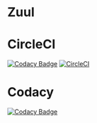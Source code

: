 # Zuul
# CircleCI
[![Codacy Badge](https://api.codacy.com/project/badge/Grade/2bd13d81190e46d69115f574ed77a30d)](https://app.codacy.com/app/mohitpaandey/Zuul?utm_source=github.com&utm_medium=referral&utm_content=mohitpaandey/Zuul&utm_campaign=Badge_Grade_Settings)
[![CircleCI](https://circleci.com/gh/mohitpaandey/Zuul.svg?style=svg)](https://circleci.com/gh/mohitpaandey/Zuul)

# Codacy
[![Codacy Badge](https://api.codacy.com/project/badge/Grade/7a37b5d9bb574c81bf990909902488d1)](https://www.codacy.com/app/mohitpaandey/Zuul?utm_source=github.com&amp;utm_medium=referral&amp;utm_content=mohitpaandey/Zuul&amp;utm_campaign=Badge_Grade)

